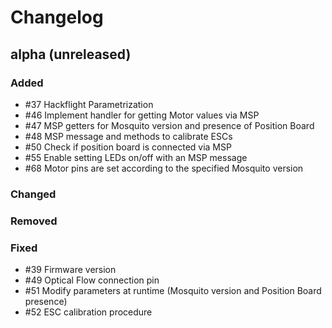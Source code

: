 # Changelog

## alpha (unreleased)

### Added

* #37 Hackflight Parametrization
* #46 Implement handler for getting Motor values via MSP
* #47 MSP getters for Mosquito version and presence of Position Board
* #48 MSP message and methods to calibrate ESCs
* #50 Check if position board is connected via MSP
* #55 Enable setting LEDs on/off with an MSP message
* #68 Motor pins are set according to the specified Mosquito version

### Changed

### Removed

### Fixed

* #39 Firmware version
* #49 Optical Flow connection pin
* #51 Modify parameters at runtime (Mosquito version and Position Board presence)
* #52 ESC calibration procedure
